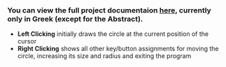 ### You can view the full project documentaion [here](https://example.com/Project%202%20Documentation.pdf), currently only in Greek (except for the Abstract).

- **Left Clicking** initially draws the circle at the current position of the cursor
- **Right Clicking** shows all other key/button assignments for moving the circle, increasing its size and radius and exiting the program
